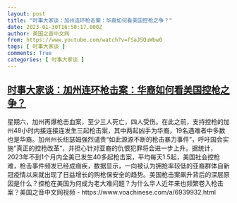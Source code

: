 ```yaml
---
layout: post
title: "时事大家谈：加州连环枪击案：华裔如何看美国控枪之争？"
date: 2023-01-30T16:50:17.000Z
author: 美国之音中文网
from: https://www.youtube.com/watch?v=fSaJ5QuWbw0
tags: [ 时事大家谈 ]
comments: True
categories: [ 时事大家谈 ]
---
```

<!--1675097417000-->
[时事大家谈：加州连环枪击案：华裔如何看美国控枪之争？](https://www.youtube.com/watch?v=fSaJ5QuWbw0)
------

<div>
星期六，加州再爆枪击血案，至少三人死亡，四人受伤。在此之前，支持控枪的加州48小时内接连接连发生三起枪击案，其中两起凶手为华裔，19名遇难者中多数也是华裔。加州州长纽瑟姆强烈谴责“如此源源不断的枪击暴力事件”，呼吁国会实施“真正的控枪改革”，并担心针对亚裔的仇恨犯罪将会进一步上升。据统计，2023年不到1个月内全美已发生40多起枪击案，平均每天1.5起，美国社会控枪难，枪击事件频发已经成痼疾，数据显示，一向被认为拥抢率较低的亚裔群体自新冠疫情以来就出现了日益增长的购枪保安全的趋势。美国枪击案飙升背后的深层原因是什么？控枪在美国为何成为老大难问题？为什么华人近年来也频繁卷入枪击案？美国之音中文网视频 - https://www.voachinese.com/a/6939932.html
</div>
